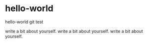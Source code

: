 # hello-world
hello-world git test

write a bit about yourself.
write a bit about yourself.
write a bit about yourself.
